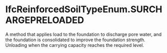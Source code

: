 IfcReinforcedSoilTypeEnum.SURCHARGEPRELOADED
============================================
A method that applies load to the foundation to discharge pore water, and the
foundation is consolidated to improve the foundation strength. Unloading when
the carrying capacity reaches the required level.  


